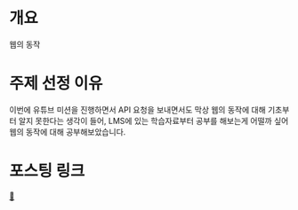 # 개요

웹의 동작

# 주제 선정 이유

이번에 유튜브 미션을 진행하면서 API 요청을 보내면서도 막상 웹의 동작에 대해 기초부터 알지 못한다는 생각이 들어, 
LMS에 있는 학습자료부터 공부를 해보는게 어떨까 싶어 웹의 동작에 대해 공부해보았습니다.

# 포스팅 링크

[👊](https://velog.io/@movie/%EC%9B%B9%EC%9D%98-%EB%8F%99%EC%9E%91)
